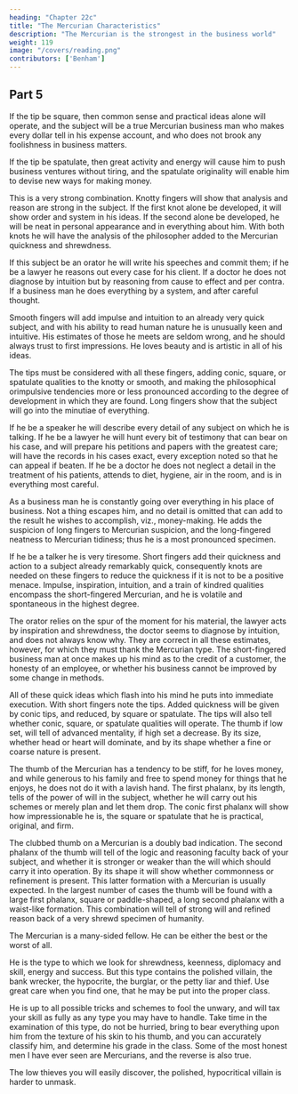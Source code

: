 ```yaml
---
heading: "Chapter 22c"
title: "The Mercurian Characteristics"
description: "The Mercurian is the strongest in the business world"
weight: 119
image: "/covers/reading.png"
contributors: ['Benham']
---
```



## Part 5 

If the tip be square, then common sense and practical ideas alone will operate, and the subject will be a true Mercurian business man who makes every dollar tell in his expense account, and who does not brook any foolishness in business matters. 

If the tip be spatulate, then great activity and energy will cause him to push business ventures without tiring, and the spatulate originality will enable him to devise new ways for making money. 

This is a very strong combination. Knotty fingers will show that analysis and reason are strong in the subject. If the first knot alone be developed, it will show order and system in his ideas. If the second alone be developed, he will be neat in personal appearance and in everything about him. With both knots he will have the analysis of the philosopher added to the Mercurian quickness and shrewdness. 

If this subject be an orator he will write his speeches and commit them; if he be a lawyer he reasons out every case for his client. If a doctor he does not diagnose by intuition but by reasoning from cause to effect and per contra. If a business man he does everything by a system, and after careful thought. 

Smooth fingers will add impulse and intuition to an already very quick subject, and with his ability to read human nature he is unusually keen and intuitive. His estimates of those he meets are seldom wrong, and he should always trust to first impressions. He loves beauty and is artistic in all of his ideas. 

The tips must be considered with all these fingers, adding conic, square, or spatulate qualities to the knotty or smooth, and making the philosophical orimpulsive tendencies more or less pronounced according to the degree of development in which they are found. Long fingers show that the subject will go into the minutiae of everything. 

If he be a speaker he will describe every detail of any subject on which he is talking. If he be a lawyer he will hunt every bit of testimony that can bear on his case, and will prepare his petitions and papers with the greatest care; will have the records in his cases exact, every exception noted so that he can appeal if beaten. If he be a doctor he does not neglect a detail in the treatment of his patients, attends to diet, hygiene, air in the room, and is in everything most careful. 

As a business man he is constantly going over everything in his place of business. Not a thing escapes him, and no detail is omitted that can add to the result he wishes to accomplish, viz., money-making. He adds the suspicion of long fingers to Mercurian suspicion, and the long-fingered neatness to Mercurian tidiness; thus he is a most pronounced specimen.

If he be a talker he is very tiresome. Short fingers add their quickness and action to a subject already remarkably quick, consequently knots are needed on these fingers to reduce the quickness if it is not to be a positive menace. Impulse, inspiration, intuition, and a train of kindred qualities encompass the short-fingered Mercurian, and he is volatile and spontaneous in the highest degree. 

The orator relies on the spur of the moment for his material, the lawyer acts by inspiration and shrewdness, the doctor seems to diagnose by intuition, and does not always know why. They are correct in all these estimates, however, for which they must thank the Mercurian type. The short-fingered business man at once makes up his mind as to the credit of a customer, the honesty of an employee, or whether his business cannot be improved by some change in methods. 

All of these quick ideas which flash into his mind he puts into immediate execution. With short fingers note the tips. Added quickness will be given by conic tips, and reduced, by square or spatulate. The tips will also tell whether conic, square, or spatulate qualities will operate. The thumb if low set, will tell of advanced mentality, if high set a decrease. By its size, whether head or heart will dominate, and by its shape whether a fine or coarse nature is present. 

The thumb of the Mercurian has a tendency to be stiff, for he loves money, and while generous to his family and free to spend money for things that he enjoys, he does not do it with a lavish hand. The first phalanx, by its length, tells of the power of will in the subject, whether he will carry out his schemes or merely plan and let them drop. The conic first phalanx will show how impressionable he is, the square or spatulate that he is practical, original, and firm. 

The clubbed thumb on a Mercurian is a doubly bad indication. The second phalanx of the thumb will tell of the logic and reasoning faculty back of your subject, and whether it is stronger or weaker than the will which should carry it into operation. By its shape it will show whether commonness or refinement is present. This latter formation with a Mercurian is usually expected. In the largest number of cases the thumb will be found with a large first phalanx, square or paddle-shaped, a long second phalanx with a waist-like formation. This combination will tell of strong will and refined reason back of a very shrewd specimen of humanity. 

The Mercurian is a many-sided fellow. He can be either the best or the worst of all. 

He is the type to which we look for shrewdness, keenness, diplomacy and skill, energy and success. But this type contains the polished villain, the bank wrecker, the hypocrite, the burglar, or the petty liar and thief. Use great care when you find one, that he may be put into the proper class.

He is up to all possible tricks and schemes to fool the unwary, and will tax your skill as fully as any type you may have to handle. Take time in the examination of this type, do not be hurried, bring to bear everything upon him from the texture of his skin to his thumb, and you can accurately classify him, and determine his grade in the class. Some of the most honest men I have ever seen are Mercurians, and the reverse is also true.

The low thieves you will easily discover, the polished, hypocritical villain is harder to unmask.
